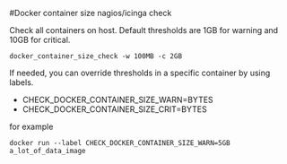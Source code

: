 #Docker container size nagios/icinga check

Check all containers on host.
Default thresholds are 1GB for warning and 10GB for critical.

`docker_container_size_check -w 100MB -c 2GB`

If needed, you can override thresholds in a specific container by using labels.
* CHECK_DOCKER_CONTAINER_SIZE_WARN=BYTES
* CHECK_DOCKER_CONTAINER_SIZE_CRIT=BYTES

for example

```
docker run --label CHECK_DOCKER_CONTAINER_SIZE_WARN=5GB a_lot_of_data_image
```
